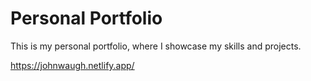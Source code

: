 # Personal Portfolio

This is my personal portfolio, where I showcase my skills and projects.

https://johnwaugh.netlify.app/

